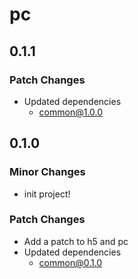 # pc

## 0.1.1

### Patch Changes

- Updated dependencies
  - common@1.0.0

## 0.1.0

### Minor Changes

- init project!

### Patch Changes

- Add a patch to h5 and pc
- Updated dependencies
  - common@0.1.0
